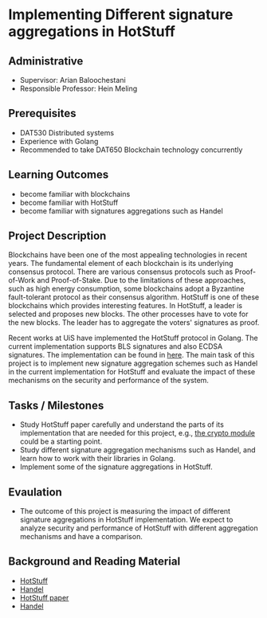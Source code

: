 # Implementing Different signature aggregations in HotStuff

## Administrative

- Supervisor: Arian Baloochestani
- Responsible Professor: Hein Meling

## Prerequisites

- DAT530 Distributed systems
- Experience with Golang
- Recommended to take DAT650 Blockchain technology concurrently

## Learning Outcomes

- become familiar with blockchains
- become familiar with HotStuff
- become familiar with signatures aggregations such as Handel

## Project Description

Blockchains have been one of the most appealing technologies in recent years. The fundamental element of each blockchain is its underlying consensus protocol. There are various consensus protocols such as Proof-of-Work and Proof-of-Stake. Due to the limitations of these approaches, such as high energy consumption, some blockchains adopt a Byzantine fault-tolerant protocol as their consensus algorithm. HotStuff is one of these blockchains which provides interesting features. In HotStuff, a leader is selected and proposes new blocks. The other processes have to vote for the new blocks. The leader has to aggregate the voters' signatures as proof.

Recent works at UiS have implemented the HotStuff protocol in Golang. The current implementation supports BLS signatures and also ECDSA signatures. The implementation can be found in [here](https://github.com/relab/hotstuff/). The main task of this project is to implement new signature aggregation schemes such as Handel in the current implementation for HotStuff and evaluate the impact of these mechanisms on the security and performance of the system.

## Tasks / Milestones

- Study HotStuff paper carefully and understand the parts of its implementation that are needed for this project, e.g., [the crypto module](https://github.com/relab/hotstuff/tree/master/crypto) could be a starting point.
- Study different signature aggregation mechanisms such as Handel, and learn how to work with their libraries in Golang.
- Implement some of the signature aggregations in HotStuff.

## Evaulation

- The outcome of this project is measuring the impact of different signature aggregations in HotStuff implementation. We expect to analyze security and performance of HotStuff with different aggregation mechanisms and have a comparison.

## Background and Reading Material

- [HotStuff](https://www.youtube.com/watch?v=GAGW-c4hADA)
- [Handel](https://www.youtube.com/watch?v=cmX8Fmbh9Yc)
- [HotStuff paper](https://dl.acm.org/doi/pdf/10.1145/3293611.3331591)
- [Handel](https://arxiv.org/pdf/1906.05132.pdf)
